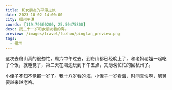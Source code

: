 ```yaml
---
title: 和女朋友的平潭之旅
date: 2023-10-02 14:00:00
city: 福州平潭
coords: [119.79660200, 25.50475800]
desc: 我二十一岁和女朋友看的海。
preview: /images/travel/fuzhou/pingtan_preview.png
tags:
  - 福州
---
```


这次去舟山真的很匆忙，周六中午过去，到舟山都已经晚上了，和老妈老姐一起吃了个饭，就睡觉了，第二天在海边玩到下午五点，又匆匆忙忙的回杭州了。

小侄子不知不觉都一岁了。我十八岁看的海，小侄子一岁看海，时间真快啊，舅舅要越来越老咯。
